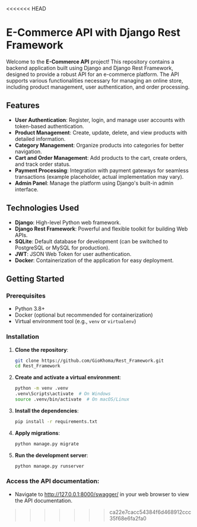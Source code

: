 <<<<<<< HEAD
# E-Commerce API with Django Rest Framework

Welcome to the **E-Commerce API** project! This repository contains a backend application built using Django and Django Rest Framework, designed to provide a robust API for an e-commerce platform. The API supports various functionalities necessary for managing an online store, including product management, user authentication, and order processing.

## Features

- **User Authentication**: Register, login, and manage user accounts with token-based authentication.
- **Product Management**: Create, update, delete, and view products with detailed information.
- **Category Management**: Organize products into categories for better navigation.
- **Cart and Order Management**: Add products to the cart, create orders, and track order status.
- **Payment Processing**: Integration with payment gateways for seamless transactions (example placeholder, actual implementation may vary).
- **Admin Panel**: Manage the platform using Django's built-in admin interface.

## Technologies Used

- **Django**: High-level Python web framework.
- **Django Rest Framework**: Powerful and flexible toolkit for building Web APIs.
- **SQLite**: Default database for development (can be switched to PostgreSQL or MySQL for production).
- **JWT**: JSON Web Token for user authentication.
- **Docker**: Containerization of the application for easy deployment.

## Getting Started

### Prerequisites

- Python 3.8+
- Docker (optional but recommended for containerization)
- Virtual environment tool (e.g., `venv` or `virtualenv`)

### Installation

1. **Clone the repository**:
   ```sh
   git clone https://github.com/GioKhoma/Rest_Framework.git
   cd Rest_Framework

2. **Create and activate a virtual environment**:
   ```sh
   python -m venv .venv
   .venv\Scripts\activate  # On Windows
   source .venv/bin/activate  # On macOS/Linux
   
3. **Install the dependencies**:
   ```sh
   pip install -r requirements.txt
   
4. **Apply migrations**:
   ```sh
   python manage.py migrate

5. **Run the development server**:
   ```sh
   python manage.py runserver

### Access the API documentation:
- Navigate to http://127.0.0.1:8000/swagger/ in your web browser to view the API documentation.

>>>>>>> ca22e7cacc54384f6d468912ccc35f68e6fa2fa0
